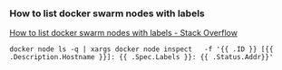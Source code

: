 ### How to list docker swarm nodes with labels


[How to list docker swarm nodes with labels - Stack Overflow](https://stackoverflow.com/questions/42414703/how-to-list-docker-swarm-nodes-with-labels "How to list docker swarm nodes with labels - Stack Overflow")


 

```shell
docker node ls -q | xargs docker node inspect   -f '{{ .ID }} [{{ .Description.Hostname }}]: {{ .Spec.Labels }}: {{ .Status.Addr}}'
```

